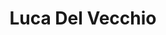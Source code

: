 ---
title: Luca Del Vecchio

faction:
  sort: Del Vecchio
  given: Del Vecchio

parents:
  - name: "Marco Del Vecchio"
    type: "Father"
  - name: "Sofia Del Vecchio"
    type: "Mother"

siblings:
  - name: "Lena Del Vecchio"
    type: Sister

char_data:
  - element_title: "Pronouns"
    element: ""
  - element_title: "Race"
    element: ""
  - element_title: "Age"
    element: ""
  - element_title: "Height"
    element: ""
  - element_title: "Hair"
    element: ""
  - element_title: "Skin"
    element: ""
  - element_title: "Eyes"
    element: ""

excerpt: "Son of Marco and Sofia Del Vecchio. Savvy in business and trade. Manages the investments and deals with outside business partners under supervision of his father."
---